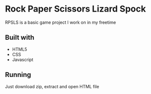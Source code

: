# Rock Paper Scissors Lizard Spock

RPSLS is a basic game project I work on in my freetime

## Built with

* HTML5
* CSS
* Javascript

## Running

Just download zip, extract and open HTML file
